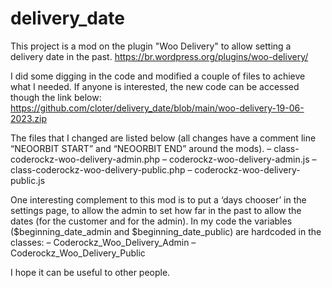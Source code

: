 # delivery_date
This project is a mod on the plugin "Woo Delivery" to allow setting a delivery date in the past. 
https://br.wordpress.org/plugins/woo-delivery/

I did some digging in the code and modified a couple of files to achieve what I needed. If anyone is interested, the new code can be accessed though the link below:
https://github.com/cloter/delivery_date/blob/main/woo-delivery-19-06-2023.zip

The files that I changed are listed below (all changes have a comment line “NEOORBIT START” and “NEOORBIT END” around the mods).
– class-coderockz-woo-delivery-admin.php
– coderockz-woo-delivery-admin.js
– class-coderockz-woo-delivery-public.php
– coderockz-woo-delivery-public.js

One interesting complement to this mod is to put a ‘days chooser’ in the settings page, to allow the admin to set how far in the past to allow the dates (for the customer and for the admin). In my code the variables ($beginning_date_admin and $beginning_date_public) are hardcoded in the classes:
– Coderockz_Woo_Delivery_Admin
– Coderockz_Woo_Delivery_Public

I hope it can be useful to other people.
